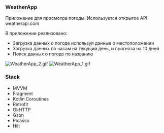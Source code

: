 ### WeatherApp
Приложение для просмотра погоды. Используется открытое API weatherapi.com

В приложении реализовано:
- Загрузка данных о погоде используя данные о местоположении
- Загрузка данных по часам на текущий день, и прогноза на 10 дней
- Поиск данных о погоде по названию

![WeatherApp_2.gif](.files%2FWeatherApp_2.gif)
![WeatherApp_1.gif](.files%2FWeatherApp_1.gif)

### Stack
- MVVM
- Fragment
- Kotlin Coroutines
- Retrofit
- OkHTTP
- Gson
- Picasso
- Hilt
